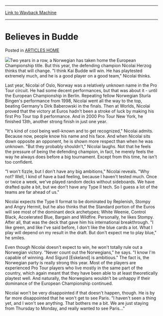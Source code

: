 
---
[Link to Wayback Machine](https://web.archive.org/web/20171029124553/https://magic.wizards.com/en/articles/archive/believes-budde-2000-01-01)

[_metadata_:description]:- "Two years in a row, a Norwegian has taken home the European Championship title. But this year, the defending champion Nicolai Herzog thinks that will change. `I think Kai Budde will win. He has playtested extremely much, and he is a good player on a good team,` Nicolai thinks."
[_metadata_:generator]:- "Drupal 7 (http://drupal.org)"
[_metadata_:node]:- "963201"
[_metadata_:publish_date]:- "2000-01-01"
[_metadata_:source]:- "div-main-content"
[_metadata_:title]:- "Believes in Budde"
[_metadata_:wayback_capture_timestamp]:- "2017-10-29 12:45:53"
[_metadata_:wayback_raw_url]:- "https://web.archive.org/web/20171029124553id_/https://magic.wizards.com/en/articles/archive/believes-budde-2000-01-01"
[_metadata_:wayback_url]:- "https://magic.wizards.com/en/articles/archive/believes-budde-2000-01-01"
---


Believes in Budde
=================



 Posted in [ARTICLES HOME](/en/articles)












![](https://media.magic.wizards.com/image_legacy_migration/sideboard/EURO00/Images/133herzog.JPG)Two years in a row, a Norwegian has taken home the European Championship title. But this year, the defending champion Nicolai Herzog thinks that will change. "I think Kai Budde will win. He has playtested extremely much, and he is a good player on a good team," Nicolai thinks.


Last year, Nicolai of Oslo, Norway was a relatively unknown name in the Pro Tour circuit. He had some decent performances, but that was about it - until the European Championship in Berlin. Repeating fellow Norwegian Sturla Bingen's performance from 1998, Nicolai went all the way to the top, beating Germany's Dirk Baberowski in the finals. Then at Worlds, Nicolai proved that the victory at Euros hadn't been a stroke of luck by making his first Pro Tour top 8 performance. And in 2000 Pro Tour New York, he finished 13th, another strong finish in just one year.


"It's kind of cool being well-known and to get recognized," Nicolai admits. Because now, people know his name and his face. And when Nicolai sits down opposite an opponent, he is shown more respect than when he was unknown. "But they probably shouldn't," Nicolai laughs. Not that he feels the pressure of being the defending champion, in fact, he merely feels the way he always does before a big tournament. Except from this time, he isn't too confident.


"I won't fizzle, but I don't have any big ambitions," Nicolai reveals. "Why not? Well, I kind of have a bad feeling, because I haven't tested much. Once or twice a week, we've played random decks without sideboards. We have drafted quite a bit, but we don't have any Type II tech. So I guess a lot of the teams are far ahead of us."


Nicolai expects the Type II format to be dominated by Replenish, Stompy and Angry Hermit, but he also thinks that the Standard portion of the Euros will see most of the dominant deck archetypes; White Weenie, Control Black, Accelerated Blue, Bargain and Wildfire. Personally, he likes Stompy. After all, that was the deck that gave him his international breakthrough. "I like green, and like I've said before, I don't like the blue cards a lot. What I play will depend on my result in the draft. But don't expect me to play blue," he smiles.


Even though Nicolai doesn't expect to win, he won't totally rule out a Norwegian victory. "Never count out the Norwegians," he says. "I know I'm capable of winning. And Sigurd [Eskeland] is ambitious." The fact is, the Norwegian party is really strong this year. Most of the players are experienced Pro Tour players who live mostly in the same part of the country, which again meant that they have been able to at least theoretically playtest well. And naturally, the Norwegians wouldn't be unhappy if their dominance of the European Championship continued.


Nicolai won't be very disappointed if that doesn't happen, though. He is by far more disappointed that he won't get to see Paris. "I haven't seen a thing yet, and I won't see anything. That bothers me a bit. We are just staying from Thursday to Monday, and really wanted to see Paris..."








